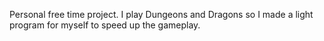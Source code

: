 Personal free time project. I play Dungeons and Dragons so I made a light program for myself to speed up the gameplay.
